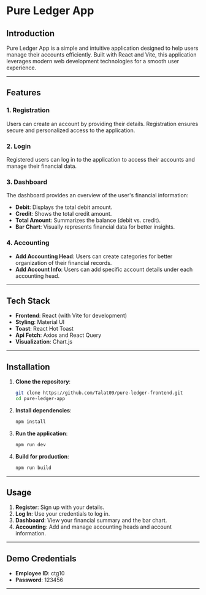 # Pure Ledger App

## Introduction
Pure Ledger App is a simple and intuitive application designed to help users manage their accounts efficiently. Built with React and Vite, this application leverages modern web development technologies for a smooth user experience.

---

## Features

### 1. **Registration**
Users can create an account by providing their details. Registration ensures secure and personalized access to the application.

### 2. **Login**
Registered users can log in to the application to access their accounts and manage their financial data.

### 3. **Dashboard**
The dashboard provides an overview of the user's financial information:
- **Debit**: Displays the total debit amount.
- **Credit**: Shows the total credit amount.
- **Total Amount**: Summarizes the balance (debit vs. credit).
- **Bar Chart**: Visually represents financial data for better insights.

### 4. **Accounting**
- **Add Accounting Head**: Users can create categories for better organization of their financial records.
- **Add Account Info**: Users can add specific account details under each accounting head.

---

## Tech Stack
- **Frontend**: React (with Vite for development)
- **Styling**: Material UI
- **Toast**: React Hot Toast
- **Api Fetch**: Axios and React Query 
- **Visualization**: Chart.js 

---

## Installation

1. **Clone the repository**:
   ```bash
   git clone https://github.com/Talat09/pure-ledger-frontend.git
   cd pure-ledger-app
   ```

2. **Install dependencies**:
   ```bash
   npm install
   ```

3. **Run the application**:
   ```bash
   npm run dev
   ```

4. **Build for production**:
   ```bash
   npm run build
   ```

---

## Usage

1. **Register**: Sign up with your details.
2. **Log In**: Use your credentials to log in.
3. **Dashboard**: View your financial summary and the bar chart.
4. **Accounting**: Add and manage accounting heads and account information.

---

## Demo Credentials
- **Employee ID**: ctg10
- **Password**: 123456

---


